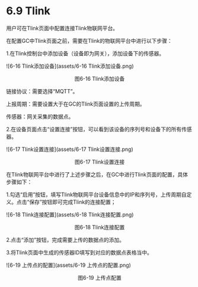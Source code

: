 # 6.9 Tlink

用户可在Tlink页面中配置连接Tlink物联网平台。

在配置GC中Tlink页面之前，需要在Tlink的物联网平台中进行以下步骤：

1.在Tlink控制台中添加设备（设备即为网关），添加设备下的传感器。

![6-16 Tlink添加设备](assets/6-16 Tlink添加设备.png)

<center>图6-16 Tlink添加设备</center>

链接协议：需要选择“MQTT”。

上报周期：需要设置大于在GC的Tlink页面设置的上传周期。

传感器：网关采集的数据点。



2.在设备页面点击“设置连接”按钮，可以看到该设备的序列号和设备下的所有传感器。

![6-17 Tlink设置连接](assets/6-17 Tlink设置连接.png)

<center>图6-17 Tlink设置连接</center>



在Tlink物联网平台中进行了上述步骤之后，在GC中进行Tlink页面的配置，具体步骤如下：

1.勾选“启用”按钮，填写Tlink物联网平台设备信息中的IP和序列号，上传周期自定义。点击“保存”按钮即可完成Tlink的连接配置；

![6-18 Tlink连接配置](assets/6-18 Tlink连接配置.png)

<center>图6-18 Tlink连接配置</center>

2.点击“添加”按钮，完成需要上传的数据点的添加。 

3.将Tlink页面中生成的传感器ID填写到对应的数据点表格当中。

![6-19 上传点的配置](assets/6-19 上传点的配置.png)

<center>图6-19 上传点配置</center>

 

